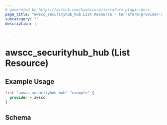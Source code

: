 ```yaml
---
# generated by https://github.com/hashicorp/terraform-plugin-docs
page_title: "awscc_securityhub_hub List Resource - terraform-provider-awscc"
subcategory: ""
description: |-
  
---
```


# awscc_securityhub_hub (List Resource)



## Example Usage

```terraform
list "awscc_securityhub_hub" "example" {
  provider = awscc
}
```

<!-- schema generated by tfplugindocs -->
## Schema
